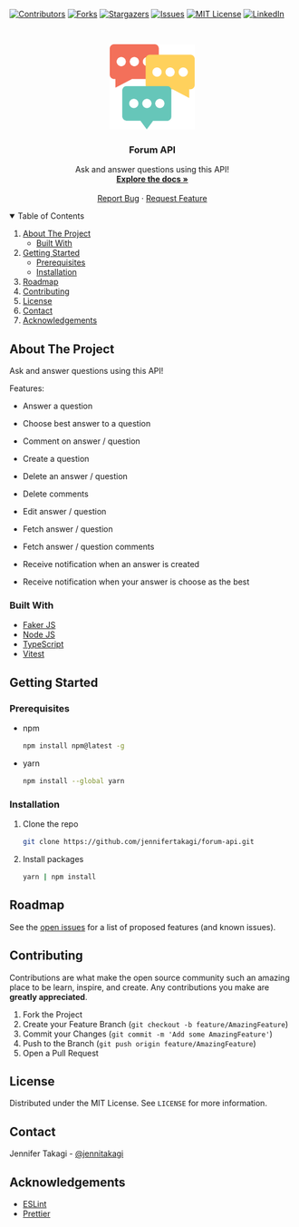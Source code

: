 <!-- Inspired by https://github.com/jennifertakagi/forum-api -->

<!-- PROJECT SHIELDS -->

[![Contributors][contributors-shield]][contributors-url]
[![Forks][forks-shield]][forks-url]
[![Stargazers][stars-shield]][stars-url]
[![Issues][issues-shield]][issues-url]
[![MIT License][license-shield]][license-url]
[![LinkedIn][linkedin-shield]][linkedin-url]

<!-- PROJECT LOGO -->
<br />
<p align="center">
  <a href="https://github.com/jennifertakagi/forum-api">
    <img src="docs/logo.png" alt="Logo" width="150">
  </a>

  <h3 align="center">Forum API</h3>

  <p align="center">
    Ask and answer questions using this API!
    <br />
    <a href="https://github.com/jennifertakagi/forum-api"><strong>Explore the docs »</strong></a>
    <br />
    <br />
    <a href="https://github.com/jennifertakagi/forum-api/issues">Report Bug</a>
    ·
    <a href="https://github.com/jennifertakagi/forum-api/issues">Request Feature</a>
  </p>
</p>

<!-- TABLE OF CONTENTS -->
<details open="open">
  <summary>Table of Contents</summary>
  <ol>
    <li>
      <a href="#about-the-project">About The Project</a>
      <ul>
        <li><a href="#built-with">Built With</a></li>
      </ul>
    </li>
    <li>
      <a href="#getting-started">Getting Started</a>
      <ul>
        <li><a href="#prerequisites">Prerequisites</a></li>
        <li><a href="#installation">Installation</a></li>
      </ul>
    </li>
    <li><a href="#roadmap">Roadmap</a></li>
    <li><a href="#contributing">Contributing</a></li>
    <li><a href="#license">License</a></li>
    <li><a href="#contact">Contact</a></li>
    <li><a href="#acknowledgements">Acknowledgements</a></li>
  </ol>
</details>

<!-- ABOUT THE PROJECT -->

## About The Project

Ask and answer questions using this API!

Features:

- Answer a question
- Choose best answer to a question
- Comment on answer / question
- Create a question
- Delete an answer / question
- Delete comments
- Edit answer / question
- Fetch answer / question
- Fetch answer / question comments

- Receive notification when an answer is created
- Receive notification when your answer is choose as the best

### Built With

- [Faker JS](https://fakerjs.dev/)
- [Node JS](https://nodejs.org/en/)
- [TypeScript](https://www.typescriptlang.org/)
- [Vitest](https://vitest.dev/)

<!-- GETTING STARTED -->

## Getting Started

### Prerequisites

- npm

  ```sh
  npm install npm@latest -g
  ```

- yarn

  ```sh
  npm install --global yarn
  ```

### Installation

1. Clone the repo
   ```sh
   git clone https://github.com/jennifertakagi/forum-api.git
   ```
2. Install packages

   ```sh
   yarn | npm install
   ```

<!-- ROADMAP -->

## Roadmap

See the [open issues](https://github.com/jennifertakagi/forum-api/issues) for a list of proposed features (and known issues).

<!-- CONTRIBUTING -->

## Contributing

Contributions are what make the open source community such an amazing place to be learn, inspire, and create. Any contributions you make are **greatly appreciated**.

1. Fork the Project
2. Create your Feature Branch (`git checkout -b feature/AmazingFeature`)
3. Commit your Changes (`git commit -m 'Add some AmazingFeature'`)
4. Push to the Branch (`git push origin feature/AmazingFeature`)
5. Open a Pull Request

<!-- LICENSE -->

## License

Distributed under the MIT License. See `LICENSE` for more information.

<!-- CONTACT -->

## Contact

Jennifer Takagi - [@jennitakagi](https://twitter.com/jennitakagi)

<!-- ACKNOWLEDGEMENTS -->

## Acknowledgements

- [ESLint](https://eslint.org/)
- [Prettier](https://prettier.io/)

<!-- MARKDOWN LINKS & IMAGES -->
<!-- https://www.markdownguide.org/basic-syntax/#reference-style-links -->

[contributors-shield]: https://img.shields.io/github/contributors/jennifertakagi/forum-api.svg?style=for-the-badge
[contributors-url]: https://github.com/jennifertakagi/forum-api/graphs/contributors
[forks-shield]: https://img.shields.io/github/forks/jennifertakagi/forum-api.svg?style=for-the-badge
[forks-url]: https://github.com/jennifertakagi/forum-api/network/members
[stars-shield]: https://img.shields.io/github/stars/jennifertakagi/forum-api.svg?style=for-the-badge
[stars-url]: https://github.com/jennifertakagi/forum-api/stargazers
[issues-shield]: https://img.shields.io/github/issues/jennifertakagi/forum-api.svg?style=for-the-badge
[issues-url]: https://github.com/jennifertakagi/forum-api/issues
[license-shield]: https://img.shields.io/github/license/jennifertakagi/forum-api.svg?style=for-the-badge
[license-url]: https://github.com/jennifertakagi/forum-api/blob/master/LICENSE.txt
[linkedin-shield]: https://img.shields.io/badge/-LinkedIn-black.svg?style=for-the-badge&logo=linkedin&colorB=555
[linkedin-url]: https://linkedin.com/in/jennifertakagi
